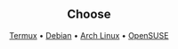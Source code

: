 <h2 align="center">Choose</h2>

<p align="center">
  <a href="">Termux</a> •
  <a href="">Debian</a> •
  <a href="">Arch Linux</a> •
  <a href="">OpenSUSE</a>
</p>


